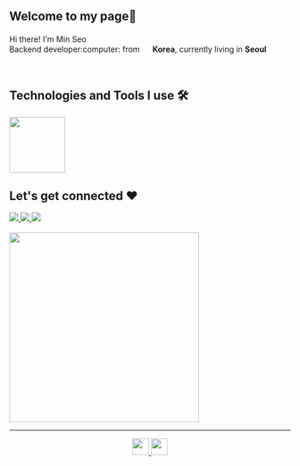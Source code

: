 <h2 align="left"> Welcome to my page🥰 </h2>
<p> Hi there! I'm Min Seo<img src="https://user-images.githubusercontent.com/42378118/110234147-e3259600-7f4e-11eb-95be-0c4047144dea.gif" width="16"><br />
    Backend developer:computer: from <img src="https://github.com/Dev-miiing/Dev-miiing/assets/139543251/46e04333-01d0-4ccc-a220-f6fa53376fd7" width="15"/> <b>Korea</b>, currently living in <b>Seoul</b> </p>
    
<br />
<h2 align="left"> Technologies and Tools I use 🛠️ </h2>
<img src="https://github.com/Dev-miiing/Dev-miiing/assets/139543251/738fdba1-444b-4016-ab8a-9473f7e0c076"  width="100" style="margin-right: 5px;" >
<br />
<h2 align="left"> Let's get connected ❤️ </h2>
<a href="https://www.instagram.com/dev_miiing">
    <img src="https://img.shields.io/badge/Instagram-E4405F?style=for-the-badge&logo=Instagram&logoColor=white"> 
</a>
<a href="https://open.kakao.com/o/sg0p6Pzf">
    <img src="https://img.shields.io/badge/KakaoTalk-FFCD00?style=for-the-badge&logoColor=black&logo=KakaoTalk"> 
</a>
<a href="https://velog.io/@dev_miiing">
    <img src="https://img.shields.io/badge/Velog-20c997?style=for-the-badge&logo=Vimeo&logoColor=white"> 
</a>
<br />
<br />
<img src=https://github.com/Dev-miiing/Dev-miiing/assets/139543251/16bb97e3-d4ef-4ef8-b13f-850f0a392408" width="340" style="margin-right: 5px;" >
<br />

---
<p align="center">
  <a href="https://github.com/Dev-miiing" title="GitHub Dev-miiing">
    <img src="https://img.shields.io/github/followers/Dev-miiing?label=follow&style=social" alt-text="GitHub Dev-miiing" height="30"/>
  </a>
  <a href="https://www.youtube.com/@mongseo1124" title="Dev-miiing by 몽서">
    <img src="https://img.shields.io/youtube/channel/subscribers/UCCk9s6h1ze70lbq_xyHgbdw?style=social" alt-text="Youtube Channel Subscribers" height="30"/>
  </a>
</p>
